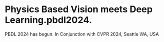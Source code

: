 # Physics Based Vision meets Deep Learning.pbdl2024.
PBDL 2024 has begun.
In Conjunction with CVPR 2024, Seattle WA, USA
